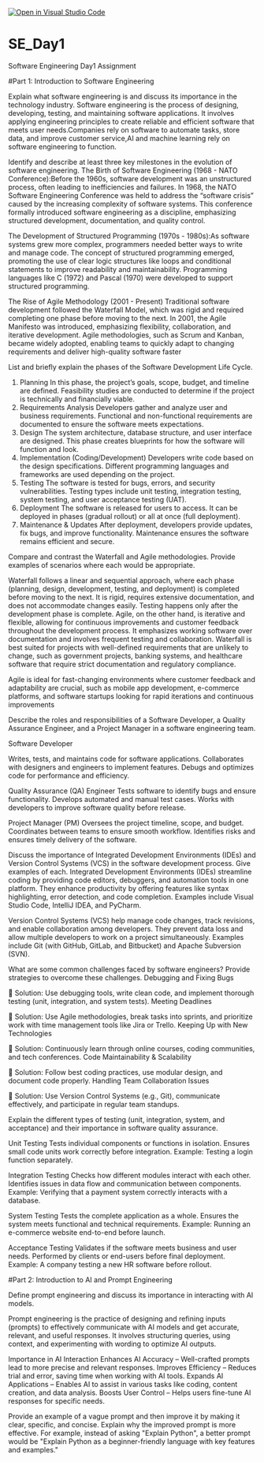 [![Open in Visual Studio Code](https://classroom.github.com/assets/open-in-vscode-2e0aaae1b6195c2367325f4f02e2d04e9abb55f0b24a779b69b11b9e10269abc.svg)](https://classroom.github.com/online_ide?assignment_repo_id=18428167&assignment_repo_type=AssignmentRepo)
# SE_Day1
Software Engineering Day1 Assignment

#Part 1: Introduction to Software Engineering

Explain what software engineering is and discuss its importance in the technology industry.
Software engineering is the process of designing, developing, testing, and maintaining software applications. It involves applying engineering principles to create reliable and efficient software that meets user needs.Companies rely on software to automate tasks, store data, and improve customer service,AI and machine learning rely on software engineering to function.


Identify and describe at least three key milestones in the evolution of software engineering.
The Birth of Software Engineering (1968 - NATO Conference):Before the 1960s, software development was an unstructured process, often leading to inefficiencies and failures.
In 1968, the NATO Software Engineering Conference was held to address the “software crisis” caused by the increasing complexity of software systems.
This conference formally introduced software engineering as a discipline, emphasizing structured development, documentation, and quality control.

 The Development of Structured Programming (1970s - 1980s):As software systems grew more complex, programmers needed better ways to write and manage code.
The concept of structured programming emerged, promoting the use of clear logic structures like loops and conditional statements to improve readability and maintainability.
Programming languages like C (1972) and Pascal (1970) were developed to support structured programming.


The Rise of Agile Methodology (2001 - Present)
Traditional software development followed the Waterfall Model, which was rigid and required completing one phase before moving to the next.
In 2001, the Agile Manifesto was introduced, emphasizing flexibility, collaboration, and iterative development.
Agile methodologies, such as Scrum and Kanban, became widely adopted, enabling teams to quickly adapt to changing requirements and deliver high-quality software faster


List and briefly explain the phases of the Software Development Life Cycle.

1. Planning
In this phase, the project’s goals, scope, budget, and timeline are defined.
Feasibility studies are conducted to determine if the project is technically and financially viable.
2. Requirements Analysis
Developers gather and analyze user and business requirements.
Functional and non-functional requirements are documented to ensure the software meets expectations.
3. Design
The system architecture, database structure, and user interface are designed.
This phase creates blueprints for how the software will function and look.
4. Implementation (Coding/Development)
Developers write code based on the design specifications.
Different programming languages and frameworks are used depending on the project.
5. Testing
The software is tested for bugs, errors, and security vulnerabilities.
Testing types include unit testing, integration testing, system testing, and user acceptance testing (UAT).
6. Deployment
The software is released for users to access.
It can be deployed in phases (gradual rollout) or all at once (full deployment).
7. Maintenance & Updates
After deployment, developers provide updates, fix bugs, and improve functionality.
Maintenance ensures the software remains efficient and secure.


Compare and contrast the Waterfall and Agile methodologies. Provide examples of scenarios where each would be appropriate.

Waterfall follows a linear and sequential approach, where each phase (planning, design, development, testing, and deployment) is completed before moving to the next. It is rigid, requires extensive documentation, and does not accommodate changes easily. Testing happens only after the development phase is complete.
Agile, on the other hand, is iterative and flexible, allowing for continuous improvements and customer feedback throughout the development process. It emphasizes working software over documentation and involves frequent testing and collaboration.
Waterfall is best suited for projects with well-defined requirements that are unlikely to change, such as government projects, banking systems, and healthcare software that require strict documentation and regulatory compliance.

Agile is ideal for fast-changing environments where customer feedback and adaptability are crucial, such as mobile app development, e-commerce platforms, and software startups looking for rapid iterations and continuous improvements


Describe the roles and responsibilities of a Software Developer, a Quality Assurance Engineer, and a Project Manager in a software engineering team.

Software Developer

Writes, tests, and maintains code for software applications.
Collaborates with designers and engineers to implement features.
Debugs and optimizes code for performance and efficiency.

Quality Assurance (QA) Engineer
Tests software to identify bugs and ensure functionality.
Develops automated and manual test cases.
Works with developers to improve software quality before release.

Project Manager (PM)
Oversees the project timeline, scope, and budget.
Coordinates between teams to ensure smooth workflow.
Identifies risks and ensures timely delivery of the software.

Discuss the importance of Integrated Development Environments (IDEs) and Version Control Systems (VCS) in the software development process. Give examples of each.
Integrated Development Environments (IDEs) streamline coding by providing code editors, debuggers, and automation tools in one platform. They enhance productivity by offering features like syntax highlighting, error detection, and code completion. Examples include Visual Studio Code, IntelliJ IDEA, and PyCharm.

Version Control Systems (VCS) help manage code changes, track revisions, and enable collaboration among developers. They prevent data loss and allow multiple developers to work on a project simultaneously. Examples include Git (with GitHub, GitLab, and Bitbucket) and Apache Subversion (SVN).


What are some common challenges faced by software engineers? Provide strategies to overcome these challenges.
Debugging and Fixing Bugs

🔹 Solution: Use debugging tools, write clean code, and implement thorough testing (unit, integration, and system tests).
Meeting Deadlines

🔹 Solution: Use Agile methodologies, break tasks into sprints, and prioritize work with time management tools like Jira or Trello.
Keeping Up with New Technologies

🔹 Solution: Continuously learn through online courses, coding communities, and tech conferences.
Code Maintainability & Scalability

🔹 Solution: Follow best coding practices, use modular design, and document code properly.
Handling Team Collaboration Issues

🔹 Solution: Use Version Control Systems (e.g., Git), communicate effectively, and participate in regular team standups.


Explain the different types of testing (unit, integration, system, and acceptance) and their importance in software quality assurance.

Unit Testing
Tests individual components or functions in isolation.
Ensures small code units work correctly before integration.
Example: Testing a login function separately.

Integration Testing
Checks how different modules interact with each other.
Identifies issues in data flow and communication between components.
Example: Verifying that a payment system correctly interacts with a database.

System Testing
Tests the complete application as a whole.
Ensures the system meets functional and technical requirements.
Example: Running an e-commerce website end-to-end before launch.

Acceptance Testing
Validates if the software meets business and user needs.
Performed by clients or end-users before final deployment.
Example: A company testing a new HR software before rollout.


#Part 2: Introduction to AI and Prompt Engineering


Define prompt engineering and discuss its importance in interacting with AI models.

Prompt engineering is the practice of designing and refining inputs (prompts) to effectively communicate with AI models and get accurate, relevant, and useful responses. It involves structuring queries, using context, and experimenting with wording to optimize AI outputs.

Importance in AI Interaction
Enhances AI Accuracy – Well-crafted prompts lead to more precise and relevant responses.
Improves Efficiency – Reduces trial and error, saving time when working with AI tools.
Expands AI Applications – Enables AI to assist in various tasks like coding, content creation, and data analysis.
Boosts User Control – Helps users fine-tune AI responses for specific needs.



Provide an example of a vague prompt and then improve it by making it clear, specific, and concise. Explain why the improved prompt is more effective.
For example, instead of asking "Explain Python", a better prompt would be "Explain Python as a beginner-friendly language with key features and examples."
